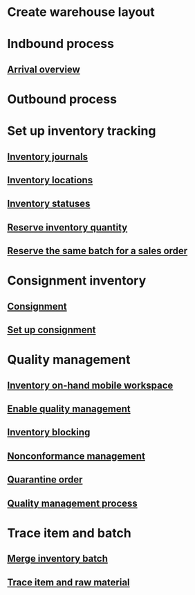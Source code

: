 # Create warehouse layout
# Indbound process
## [Arrival overview](arrival-overview.md)
# Outbound process
# Set up inventory tracking
## [Inventory journals](inventory-journals.md)
## [Inventory locations](inventory-locations.md)
## [Inventory statuses](inventory-statuses.md)
## [Reserve inventory quantity](reserve-inventory-quantities.md)
## [Reserve the same batch for a sales order](../sales-marketing/reserve-same-batch-sales-order.md)
# Consignment inventory
## [Consignment](consignment.md)
## [Set up consignment](set-up-consignment.md)
# Quality management
## [Inventory on-hand mobile workspace](inventory-on-hand-mobile-workspace.md)
## [Enable quality management](enable-quality-management.md)
## [Inventory blocking](inventory-blocking.md)
## [Nonconformance management](enable-nonconformance-management.md)
## [Quarantine order](quarantine-orders.md)
## [Quality management process](quality-management-processes.md)
# Trace item and batch
## [Merge inventory batch](merge-inventory-batches.md)
## [Trace item and raw material](trace-items-raw-materials-inventory-production-sales.md)
